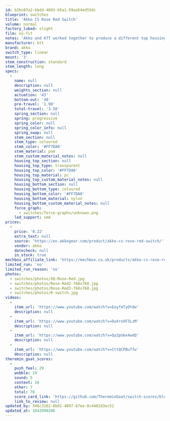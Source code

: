 ```yaml
---
id: b3bc07a2-bbdd-4603-b5a1-59aa54ed55dc
blueprint: switches
title: 'Akko CS Rose Red Switch'
volume: normal
factory_lubed: slight
film: no-fit
notes: 'Akko and KTT worked together to produce a different top housing mold inorder to prevent north facing interference with cherry keycaps.'
manufacturer: ktt
brand: akko
switch_type: linear
mount: '3'
stem_construction: standard
stem_length: long
specs:
  -
    name: null
    description: null
    weights_section: null
    actuation: '43'
    bottom-out: '48'
    pre-travel: '1.90'
    total-travel: '3.50'
    spring_section: null
    spring: progressive
    spring_color: null
    spring_color_info: null
    spring_swap: null
    stem_section: null
    stem_type: coloured
    stem_color: '#FF7DA0'
    stem_material: pom
    stem_custom_material_notes: null
    housing_top_section: null
    housing_top_type: transparent
    housing_top_color: '#FF7DA0'
    housing_top_material: pc
    housing_top_custom_material_notes: null
    housing_bottom_section: null
    housing_bottom_type: coloured
    housing_bottom_color: '#FF7DA0'
    housing_bottom_material: nylon
    housing_bottom_custom_material_notes: null
    force_graph:
      - switches/force-graphs/unknown.png
    led_support: smd
prices:
  -
    price: '0.22'
    extra_text: null
    source: 'https://en.akkogear.com/product/akko-cs-rose-red-switch/'
    vendor: akko
    datecheck: null
    in_stock: true
mechbox_affiliate_link: 'https://mechbox.co.uk/products/akko-cs-rose-red-switch?variant=40112716775586'
limited_run: 'no'
limited_run_reason: 'no'
photos:
  - switches/photos/XQ-Rose-Red.jpg
  - switches/photos/Rose-Red2-768x768.jpg
  - switches/photos/Rose-Red3-768x768.jpg
  - switches/photos/R-switch.jpg
videos:
  -
    item_url: 'https://www.youtube.com/watch?v=EoyfmTyOYdw'
    description: null
  -
    item_url: 'https://www.youtube.com/watch?v=DuXroXF3LzM'
    description: null
  -
    item_url: 'https://www.youtube.com/watch?v=Qy2pUmx4wdQ'
    description: null
  -
    item_url: 'https://www.youtube.com/watch?v=CttQCPBuffw'
    description: null
theremin_goat_scores:
  -
    push_feel: 29
    wobble: 19
    sound: 5
    context: 16
    other: 7
    total: 76
    score_card_link: 'https://github.com/ThereminGoat/switch-scores/blob/master/Akko%20CS%20Rose%20Red.pdf'
    link_to_review: null
updated_by: 346c3162-6b01-4097-b7ee-8c4482d3ec52
updated_at: 1642990206
---
```

